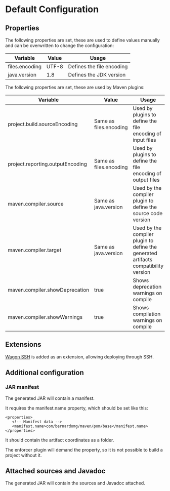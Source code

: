 # Default Configuration

## Properties

The following properties are set, these are used to define values manually and can be overwritten to change the configuration:

|Variable|Value|Usage|
|---|---|---|
|files.encoding|UTF-8|Defines the file encoding|
|java.version|1.8|Defines the JDK version|

The following properties are set, these are used by Maven plugins:

|Variable|Value|Usage|
|---|---|---|
|project.build.sourceEncoding|Same as files.encoding|Used by plugins to define the file encoding of input files|
|project.reporting.outputEncoding|Same as files.encoding|Used by plugins to define the file encoding of output files|
|maven.compiler.source|Same as java.version|Used by the compiler plugin to define the source code version|
|maven.compiler.target|Same as java.version|Used by the compiler plugin to define the generated artifacts compatibility version|
|maven.compiler.showDeprecation|true|Shows deprecation warnings on compile|
|maven.compiler.showWarnings|true|Shows compilation warnings on compile|

## Extensions

[Wagon SSH][wagon_ssh] is added as an extension, allowing deploying through SSH.

## Additional configuration

### JAR manifest

The generated JAR will contain a manifest.

It requires the manifest.name property, which should be set like this:

```
<properties>
   <!-- Manifest data -->
   <manifest.name>com/bernardomg/maven/pom/base</manifest.name>
</properties>
```

It should contain the artifact coordinates as a folder.

The enforcer plugin will demand the property, so it is not possible to build a project without it.

## Attached sources and Javadoc

The generated JAR will contain the sources and Javadoc attached.

[wagon_ssh]: http://maven.apache.org/wagon/wagon-providers/wagon-ssh/
